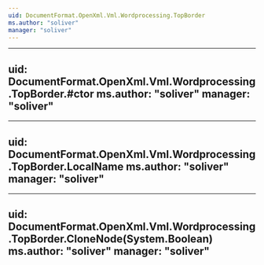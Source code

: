 ```yaml
---
uid: DocumentFormat.OpenXml.Vml.Wordprocessing.TopBorder
ms.author: "soliver"
manager: "soliver"
---
```


---
uid: DocumentFormat.OpenXml.Vml.Wordprocessing.TopBorder.#ctor
ms.author: "soliver"
manager: "soliver"
---

---
uid: DocumentFormat.OpenXml.Vml.Wordprocessing.TopBorder.LocalName
ms.author: "soliver"
manager: "soliver"
---

---
uid: DocumentFormat.OpenXml.Vml.Wordprocessing.TopBorder.CloneNode(System.Boolean)
ms.author: "soliver"
manager: "soliver"
---
